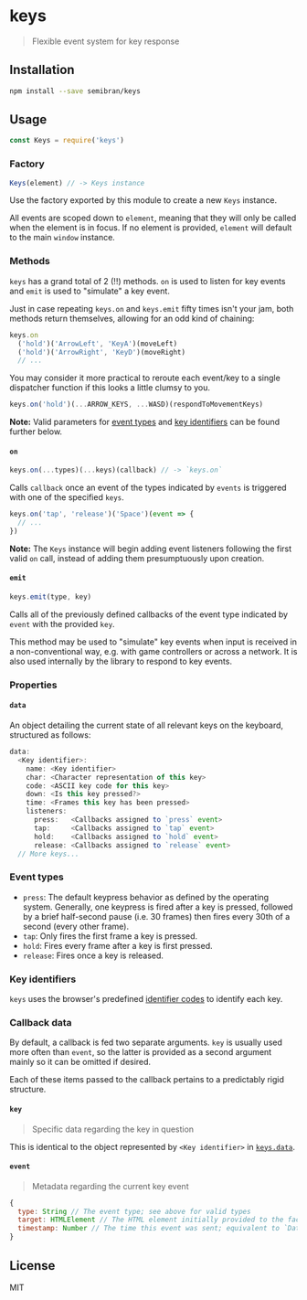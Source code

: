# keys
> Flexible event system for key response

## Installation
```sh
npm install --save semibran/keys
```

## Usage
```javascript
const Keys = require('keys')
```

### Factory
```javascript
Keys(element) // -> Keys instance
```

Use the factory exported by this module to create a new `Keys` instance.

All events are scoped down to `element`, meaning that they will only be called when the element is in focus. If no element is provided, `element` will default to the main `window` instance.

### Methods
`keys` has a grand total of 2 (!!) methods. `on` is used to listen for key events and `emit` is used to "simulate" a key event.

Just in case repeating `keys.on` and `keys.emit` fifty times isn't your jam, both methods return themselves, allowing for an odd kind of chaining:

```javascript
keys.on
  ('hold')('ArrowLeft', 'KeyA')(moveLeft)
  ('hold')('ArrowRight', 'KeyD')(moveRight)
  // ...
```

You may consider it more practical to reroute each event/key to a single dispatcher function if this looks a little clumsy to you.

```javascript
keys.on('hold')(...ARROW_KEYS, ...WASD)(respondToMovementKeys)
```

**Note:** Valid parameters for [event types](#event-types) and [key identifiers](#key-identifiers) can be found further below.

#### `on`
```javascript
keys.on(...types)(...keys)(callback) // -> `keys.on`
```

Calls `callback` once an event of the types indicated by `events` is triggered with one of the specified `keys`.

```javascript
keys.on('tap', 'release')('Space')(event => {
  // ...
})
```

**Note:** The `Keys` instance will begin adding event listeners following the first valid `on` call, instead of adding them presumptuously upon creation.

#### `emit`
```javascript
keys.emit(type, key)
```

Calls all of the previously defined callbacks of the event type indicated by `event` with the provided `key`.

This method may be used to "simulate" key events when input is received in a non-conventional way, e.g. with game controllers or across a network. It is also used internally by the library to respond to key events.

### Properties

#### `data`
An object detailing the current state of all relevant keys on the keyboard, structured as follows:

```javascript
data:
  <Key identifier>:
    name: <Key identifier>
    char: <Character representation of this key>
    code: <ASCII key code for this key>
    down: <Is this key pressed?>
    time: <Frames this key has been pressed>
    listeners:
      press:   <Callbacks assigned to `press` event>
      tap:     <Callbacks assigned to `tap` event>
      hold:    <Callbacks assigned to `hold` event>
      release: <Callbacks assigned to `release` event>
  // More keys...
```

### Event types
- `press`: The default keypress behavior as defined by the operating system. Generally, one keypress is fired after a key is pressed, followed by a brief half-second pause (i.e. 30 frames) then fires every 30th of a second (every other frame).
- `tap`: Only fires the first frame a key is pressed.
- `hold`: Fires every frame after a key is first pressed.
- `release`: Fires once a key is released.

### Key identifiers
`keys` uses the browser's predefined [identifier codes](https://developer.mozilla.org/en-US/docs/Web/API/KeyboardEvent/code) to identify each key.

### Callback data
By default, a callback is fed two separate arguments. `key` is usually used more often than `event`, so the latter is provided as a second argument mainly so it can be omitted if desired.

Each of these items passed to the callback pertains to a predictably rigid structure.

#### `key`
> Specific data regarding the key in question

This is identical to the object represented by `<Key identifier>` in [`keys.data`](#data).

#### `event`
> Metadata regarding the current key event

```javascript
{
  type: String // The event type; see above for valid types
  target: HTMLElement // The HTML element initially provided to the factory `Keys` on instantiation
  timestamp: Number // The time this event was sent; equivalent to `Date.now()` at the time of sending
}
```

## License
MIT
